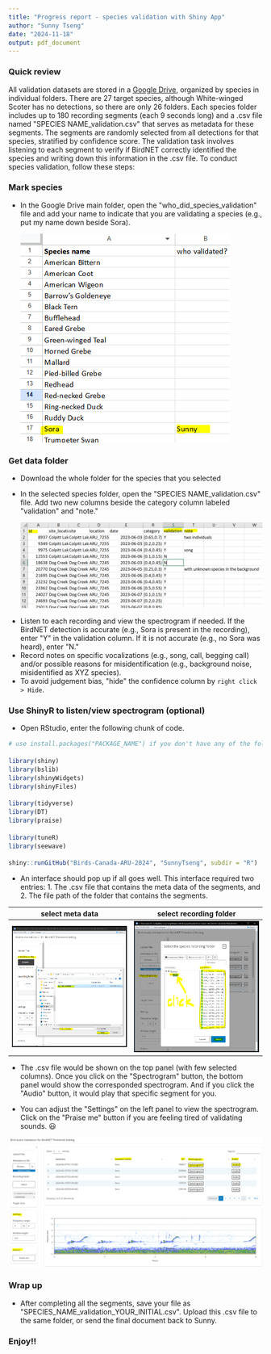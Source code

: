 ```yaml
---
title: "Progress report - species validation with Shiny App"
author: "Sunny Tseng"
date: "2024-11-18"
output: pdf_document
---
```




### Quick review

All validation datasets are stored in a [Google Drive](https://drive.google.com/drive/folders/1-oZjQ5xzwJOD9E9hcm_CSMku05FS9gKa?usp=sharing), organized by species in individual folders. There are 27 target species, although White-winged Scoter has no detections, so there are only 26 folders. Each species folder includes up to 180 recording segments (each 9 seconds long) and a .csv file named "SPECIES NAME_validation.csv" that serves as metadata for these segments. The segments are randomly selected from all detections for that species, stratified by confidence score. The validation task involves listening to each segment to verify if BirdNET correctly identified the species and writing down this information in the .csv file. To conduct species validation, follow these steps:

### Mark species

-   In the Google Drive main folder, open the "who_did_species_validation" file and add your name to indicate that you are validating a species (e.g., put my name down beside Sora).

    ![](images/clipboard-1502569650.png)

### Get data folder

-   Download the whole folder for the species that you selected

<!-- -->

-   In the selected species folder, open the "SPECIES NAME_validation.csv" file. Add two new columns beside the category column labeled "validation" and "note."

    ![](images/clipboard-1183498283.png)

<!-- -->

-   Listen to each recording and view the spectrogram if needed. If the BirdNET detection is accurate (e.g., Sora is present in the recording), enter "Y" in the validation column. If it is not accurate (e.g., no Sora was heard), enter "N."
-   Record notes on specific vocalizations (e.g., song, call, begging call) and/or possible reasons for misidentification (e.g., background noise, misidentified as XYZ species).
-   To avoid judgement bias, "hide" the confidence column by `right click > Hide`.

### Use ShinyR to listen/view spectrogram (optional)

-   Open RStudio, enter the following chunk of code.


```r
# use install.packages("PACKAGE_NAME") if you don't have any of the following required package

library(shiny) 
library(bslib)
library(shinyWidgets) 
library(shinyFiles)

library(tidyverse)
library(DT)
library(praise)

library(tuneR)
library(seewave)

shiny::runGitHub("Birds-Canada-ARU-2024", "SunnyTseng", subdir = "R")
```

-   An interface should pop up if all goes well. This interface required two entries: 1. The .csv file that contains the meta data of the segments, and 2. The file path of the folder that contains the segments.

| select meta data                     | select recording folder              |
|--------------------------------------|--------------------------------------|
| ![](images/clipboard-3018843216.png) | ![](images/clipboard-1068388884.png) |

-   The .csv file would be shown on the top panel (with few selected columns). Once you click on the "Spectrogram" button, the bottom panel would show the corresponded spectrogram. And if you click the "Audio" button, it would play that specific segment for you.

-   You can adjust the "Settings" on the left panel to view the spectrogram. Click on the "Praise me" button if you are feeling tired of validating sounds. 😃

![](images/clipboard-2147672079.png)

### Wrap up

-   After completing all the segments, save your file as "SPECIES_NAME_validation_YOUR_INITIAL.csv". Upload this .csv file to the same folder, or send the final document back to Sunny.

### Enjoy!!
